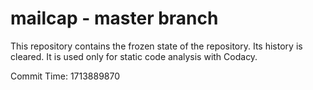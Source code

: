 # mailcap - master branch

This repository contains the frozen state of the repository.
Its history is cleared. It is used only for static code
analysis with Codacy.

Commit Time: 1713889870